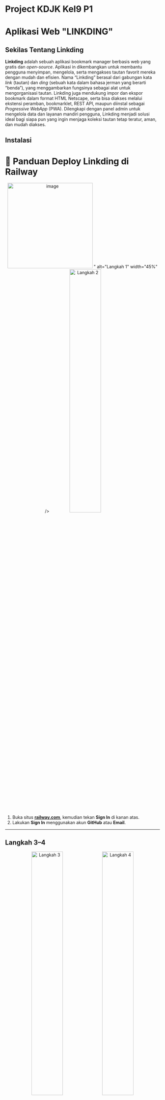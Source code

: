 # Project KDJK Kel9 P1

# Aplikasi Web "LINKDING"

## Sekilas Tentang Linkding

**Linkding** adalah sebuah aplikasi bookmark  manager berbasis web yang gratis dan *open-source*. Aplikasi in dikembangkan untuk membantu pengguna menyimpan, mengelola, serta mengakses tautan favorit mereka dengan mudah dan efisien. Nama “Linkding” berasal dari gabungan kata *link* (tautan) dan *ding* (sebuah kata dalam bahasa jerman yang berarti “benda”), yang menggambarkan fungsinya sebagai alat untuk mengorganisasi tautan. Linkding juga mendukung impor dan ekspor bookmark dalam format HTML Netscape, serta bisa diakses melalui ekstensi peramban, bookmarklet, REST API, maupun diinstal sebagai *Progressive WebApp* (PWA). Dilengkapi dengan panel admin untuk mengelola data dan layanan mandiri pengguna, Linkding menjadi solusi ideal bagi siapa pun yang ingin menjaga koleksi tautan tetap teratur, aman, dan mudah diakses.


## Instalasi 
# 🚀 Panduan Deploy Linkding di Railway

<p align="center">
  <img src="<img width="579" height="277" alt="image" src="https://github.com/user-attachments/assets/85a1d3bc-e34f-4809-ad12-67c7c0c0fc53" />
" alt="Langkah 1" width="45%" />
  <img src="images/step2.png" alt="Langkah 2" width="45%" />
</p>


1. Buka situs [**railway.com**](https://railway.com), kemudian tekan **Sign In** di kanan atas.  
2. Lakukan **Sign In** menggunakan akun **GitHub** atau **Email**.  

---

## Langkah 3–4
<p align="center">
  <img src="images/step3.png" alt="Langkah 3" width="45%" />
  <img src="images/step4.png" alt="Langkah 4" width="45%" />
</p>

3. Setelah berhasil masuk, buka **Dashboard** di kanan atas.  
4. Tekan tombol **Create New Project**.  

---

## Langkah 5–6
<p align="center">
  <img src="images/step5.png" alt="Langkah 5" width="45%" />
  <img src="images/step6.png" alt="Langkah 6" width="45%" />
</p>

5. Pilih opsi **Docker Image**.  
6. Masukkan `sissbruecker/linkding:1.44.1-plus-alpine` sebagai sumber image Linkding.  

---

## Langkah 7–8
<p align="center">
  <img src="images/step7.png" alt="Langkah 7" width="45%" />
  <img src="images/step8.png" alt="Langkah 8" width="45%" />
</p>

7. Tunggu hingga Railway memuat Docker image Linkding.  
8. Setelah image berhasil dimuat, buka tab **Variables**.  

---

## Langkah 9–10
<p align="center">
  <img src="images/step9.png" alt="Langkah 9" width="45%" />
  <img src="images/step10.png" alt="Langkah 10" width="45%" />
</p>

9. Tekan tombol **Raw Editor**.  
10. Masukkan environment variable berikut:  

    ```env
    PORT="9090"
    LD_BIND_ADDRESS="0.0.0.0"
    LD_PORT="$PORT"
    LD_SUPERUSER_NAME="kelompok9"
    LD_SUPERUSER_PASSWORD="987654321"
    ```

---

## Langkah 11–12
<p align="center">
  <img src="images/step11.png" alt="Langkah 11" width="45%" />
  <img src="images/step12.png" alt="Langkah 12" width="45%" />
</p>

11. Tekan tombol **Update Variables** (berwarna biru).  
12. Setelah di-update, akan muncul notifikasi di kiri atas.  

---

## Langkah 13–14
<p align="center">
  <img src="images/step13.png" alt="Langkah 13" width="45%" />
  <img src="images/step14.png" alt="Langkah 14" width="45%" />
</p>

13. Tekan tombol **Deploy** pada notifikasi tersebut untuk menyimpan perubahan.  
14. Setelah proses deploy selesai, buka tab **Settings**.  

---

## Langkah 15–16
<p align="center">
  <img src="images/step15.png" alt="Langkah 15" width="45%" />
  <img src="images/step16.png" alt="Langkah 16" width="45%" />
</p>

15. Pada bagian **Networking**, tekan tombol **Generate Domain** untuk membuat link situs.  
16. 🎉 **Link Hosting Linkding berhasil dideploy!**

---

💡 **Catatan:**  
- Simpan semua gambar di folder `images/` di repositori kamu.  
- Gunakan nama file sesuai urutan langkah (`step1.png`, `step2.png`, dst).  
- Pastikan ukuran gambar tidak terlalu besar agar README mudah dimuat di GitHub.








## Cara Pemakaian

- Tampilan aplikasi web
1. Landing Page
   ![Halaman utama](https://github.com/bunyamin88/Projek_KDJK_kel5_P1/blob/main/SS%20Web/Screenshot%202024-10-10%20140835.png)
   Tampilan utama aplikasi web memberikan pengguna akses langsung ke fitur-fitur utama aplikasi. Pada halaman ini, pengguna dapat melihat menu navigasi, dan dari sana pengguna bisa mengakses berbagai bagian aplikasi seperti koleksi data dan lainnya.

- Fungsi-fungsi utama
2. Login
   ![Halaman user](https://github.com/bunyamin88/Projek_KDJK_kel5_P1/blob/main/SS%20Web/Screenshot%202024-10-10%20142736.png)
   Untuk dapat menggunakan fitur secara penuh, pengguna perlu melakukan login. Di halaman user settings ini, pengguna akan melakukan autentikasi, biasanya dengan username dan password yang telah ditentukan.
   
3. Collections
   ![Halaman Collection](https://github.com/bunyamin88/Projek_KDJK_kel5_P1/blob/main/SS%20Web/Screenshot%202024-10-10%20191618.png)
   xxx
   
- Isi dengan data real/dummy (jangan kosongan) dan sertakan beberapa screenshot
4. Create New Data
   ![membuat data 1](https://github.com/bunyamin88/Projek_KDJK_kel5_P1/blob/main/SS%20Web/Screenshot%202024-10-10%20192004.png)
   ![membuat data 2](https://github.com/bunyamin88/Projek_KDJK_kel5_P1/blob/main/SS%20Web/Screenshot%202024-10-10%20192102.png)
  xxx
  
5. Customize
   ![Halaman kustomisasi](https://github.com/bunyamin88/Projek_KDJK_kel5_P1/blob/main/SS%20Web/Screenshot%202024-10-10%20191645.png)
   Aplikasi ini memungkinkan pengguna untuk mengkustomisasi tampilan web sesuai dengan preferensi mereka. Pengguna dapat mengubah tema, tata letak, atau warna antarmuka aplikasi.
   
6. Shortcut
    ![Shortcut](https://github.com/bunyamin88/Projek_KDJK_kel5_P1/blob/main/SS%20Web/Screenshot%202024-10-10%20191656.png)
   xxxx

**Tips Penggunaaan**: 
Untuk memaksimalkan penggunaan aplikasi web ini, pastikan untuk login terlebih dahulu agar dapat mengakses semua fitur, serta gunakan shortcut untuk navigasi yang lebih cepat. Di bagian *Collections*, kelola data dengan cermat dan selalu simpan perubahan setelah mengedit. Jika baru mencoba fitur baru, gunakan data dummy terlebih dahulu agar data real tetap aman. Manfaatkan fitur kustomisasi tampilan, seperti *dark mode* atau pengaturan font, untuk kenyamanan penggunaan, terutama jika digunakan dalam waktu lama. Terakhir, pantau log aktivitas secara berkala untuk memantau perubahan atau aktivitas yang terjadi di aplikasi.

## Fitur/Penggunaan App
<img width="1519" height="740" alt="image" src="https://github.com/user-attachments/assets/5599a19f-83f2-4f64-8257-20a58e409e7d" />

### Bookmarks 
“tugassss” dan “nala” adalah dua bookmark yang berhasil ditambahkan oleh pengguna. Masing-masing bookmark memiliki tag berbeda (#2 dan #nala) untuk mengelompokkan topik.
Setiap bookmark bisa:
- View: membuka link di tab baru.
- Edit: mengubah judul, tag, atau deskripsi.
- Archive: menandai link agar tidak tampil di daftar utama.
- Remove: menghapus link dari sistem.

Ini menunjukkan bahwa fungsi CRUD (Create, Read, Update, Delete) dalam aplikasi Linkding berjalan normal.

### Kolom pencarian (search)
“Search for words or #tags” disini kita bisa mengetik kata kunci atau tag seperti “tugas” atau “#2” untuk memfilter bookmark tertentu. Fitur ini membantu pengguna menemukan link dengan cepat tanpa harus scroll panjang.

### Tags (kanan bawah)
Terdapat dua tag aktif:
- 2
- Nala

Tag ini muncul otomatis dari setiap bookmark yang dibuat. Klik salah satu tag (misalnya “2”), maka aplikasi hanya menampilkan bookmark dengan tag tersebut. Fungsi tag ini mirip seperti “kategori” di aplikasi pencatat atau bookmark online lainnya seperti Pocket atau Raindrop.

### Bundles (kanan atas)
Di sini muncul satu bundle bernama “nala”.
Bundle digunakan untuk mengelompokkan beberapa tag menjadi satu grup besar. Contohnya, bundle “Kuliah” bisa berisi tag #tugas, #referensi, dan #deadline. Ini memudahkan pengguna untuk mengelola banyak tag sekaligus.

### Navigasi dan antarmuka
Di bawah daftar bookmark ada navigasi: “Previous | 1 | Next”
Menandakan bahwa aplikasi sudah siap menampilkan bookmark dalam jumlah banyak dengan sistem pagination (halaman 1, 2, dst). Tombol di bagian atas:
- Add Bookmark: untuk menambah data baru.
- Settings: mengatur preferensi aplikasi (seperti API key, tampilan, dan backup data).
- Logout: keluar dari akun pengguna.


## Pembahasan
Linkding adalah aplikasi web open-source untuk mengelola dan menyimpan tautan atau bookmark. Fungsinya mirip seperti layanan “Pocket” atau “Raindrop.io”, namun Linkding bisa di-host secara mandiri di server pribadi atau platform seperti Docker dan Railway. Aplikasi ini memungkinkan pengguna untuk menyimpan, menandai (tag), mencari, dan mengelola koleksi tautan dari berbagai sumber dengan cepat dan efisien. Selain itu, Linkding memiliki antarmuka sederhana dan ringan, sehingga cocok digunakan untuk pengguna pribadi maupun tim kecil yang ingin mengarsipkan referensi daring mereka.

Menurut saya, Linkding merupakan solusi yang ideal untuk pengguna yang ingin mengelola bookmark secara mandiri tanpa harus bergantung pada layanan komersial.
Aplikasi ini menawarkan keseimbangan antara kesederhanaan tampilan, kecepatan akses, dan fitur-fitur penting yang dibutuhkan pengguna sehari-hari seperti tag, pencarian cepat, serta ekstensi browser untuk menambahkan tautan langsung. Selain itu, karena bersifat open-source, aplikasi ini mudah dimodifikasi dan disesuaikan untuk kebutuhan pribadi. Namun bagi pengguna awam, proses instalasi awal bisa terasa cukup rumit karena melibatkan konfigurasi Docker, database, atau environment variable.

### Kelebihan Linkding

1. **Open-source dan gratis** – bisa digunakan tanpa biaya lisensi dan dikustomisasi sesuai kebutuhan.
2. **Ringan dan cepat** – antarmuka minimalis membuat performanya efisien bahkan di server kecil.
3. **Mendukung tag dan pencarian cepat** – memudahkan pengelompokan dan pencarian bookmark.
4. **Bisa di-host sendiri (self-hosted)** – pengguna memiliki kendali penuh terhadap data tanpa risiko privasi dari pihak ketiga.
5. **Ekstensi browser & API** – mendukung penambahan bookmark langsung dari Chrome, Firefox, atau melalui API.
6. **Mendukung multi-user** – bisa digunakan bersama dalam satu server dengan akun berbeda.
7. **Mendukung integrasi database** – kompatibel dengan SQLite untuk penggunaan sederhana dan PostgreSQL untuk skala lebih besar.
   
### Kekurangan Linkding

1. **Proses instalasi cukup teknis** – butuh pemahaman dasar tentang Docker dan konfigurasi environment.
2. **Tampilan antarmuka sangat sederhana** – meski ringan, tampilannya kurang menarik bagi sebagian pengguna.
3. **Tidak memiliki fitur backup otomatis berbasis cloud** – pengguna harus melakukan backup manual.
4. **Fitur kolaborasi terbatas** – tidak ada sistem berbagi bookmark real-time antar pengguna seperti di aplikasi berbasis cloud.
5. **Kurang integrasi sosial** – tidak seperti Pocket atau Raindrop.io yang memungkinkan berbagi ke komunitas.

### Perbandingan Linkding dengan Aplikasi Web Sejenis

#### 1. **Linkding vs Raindrop.io**

| Aspek                            | Linkding                                                  | Raindrop.io                          |
| -------------------------------- | --------------------------------------------------------- | ------------------------------------ |
| **Hosting**                      | Self-hosted, bisa dijalankan di Railway, Docker, atau VPS | Berbasis cloud                       |
| **Kustomisasi**                  | Bebas modifikasi karena open-source                       | Tidak bisa diubah (tertutup)         |
| **Sinkronisasi antar perangkat** | Manual (via server sendiri)                               | Otomatis dan real-time               |
| **Tampilan UI**                  | Minimalis, fungsional                                     | Sangat modern dan estetis            |
| **Dukungan ekstensi browser**    | Ya                                                        | Ya                                   |
| **Fitur kolaborasi**             | Terbatas                                                  | Ada fitur tim dan folder kolaboratif |

Kesimpulan: Pocket lebih ramah bagi pengguna umum, tapi Linkding unggul dalam hal privasi dan kendali data pribadi.

#### 2. **Linkding vs Pocket**

| Aspek                    | Linkding                            | Pocket                                               |
| ------------------------ | ----------------------------------- | ---------------------------------------------------- |
| **Kepemilikan Data**     | Self-hosted (data milik pengguna)   | Data disimpan di server Pocket                       |
| **Biaya**                | Gratis (open-source)                | Gratis dengan fitur terbatas, versi premium berbayar |
| **Privasi**              | Sangat tinggi karena server pribadi | Bergantung pada kebijakan Pocket                     |
| **Antarmuka**            | Sederhana dan ringan                | Lebih modern dan interaktif                          |
| **Fitur tambahan**       | Tag, pencarian cepat, API           | Artikel rekomendasi, highlight teks, sinkronisasi    |
| **Kemudahan penggunaan** | Butuh setup manual (Docker)         | Siap pakai (langsung registrasi)                     |

Kesimpulan: Raindrop.io lebih unggul untuk kolaborasi dan tampilan modern, tetapi Linkding lebih cocok bagi pengguna yang mengutamakan privasi, kontrol penuh, dan kecepatan.

## Kesimpulan

Atomic Data menawarkan fleksibilitas tinggi dalam pengelolaan data terstruktur dengan skema yang fleksibel, validasi tipe yang ketat, serta kemampuan audit dan versioning yang baik. Namun, untuk kasus penggunaan tertentu seperti skala besar, data internal, atau data multimedia, aplikasi lain seperti RDF, JSON-LD, dan GraphQL mungkin lebih tepat digunakan. Atomic Data unggul dalam kasus di mana interoperabilitas, auditabilitas, dan konektivitas data terdesentralisasi sangat dibutuhkan.


## Referensi

(https://docs.atomicdata.dev/)
